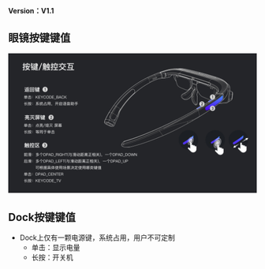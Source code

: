 **Version：V1.1**

<h2 id="1">眼镜按键键值</h2>

![avatar](Key3.001.jpeg)

<h2 id="2">Dock按键键值</h2>

* Dock上仅有一颗电源键，系统占用，用户不可定制
	* 单击：显示电量
	* 长按：开关机
